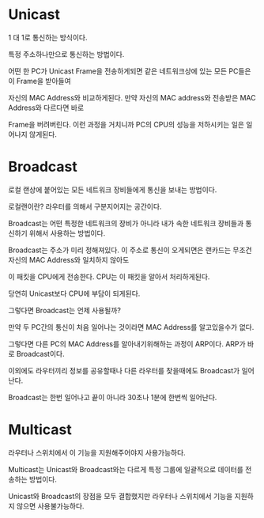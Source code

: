# Unicast
1 대 1로 통신하는 방식이다.

특정 주소하나만으로 통신하는 방법이다.

어떤 한 PC가 Unicast Frame을 전송하게되면 같은 네트워크상에 있는 모든 PC들은 이 Frame을 받아들여

자신의 MAC Address와 비교하게된다. 만약 자신의 MAC address와 전송받은 MAC Address와 다르다면 바로

Frame을 버려버린다. 이런 과정을 거치니까 PC의 CPU의 성능을 저하시키는 일은 일어나지 않게된다.

# Broadcast
로컬 랜상에 붙어있는 모든 네트워크 장비들에게 통신을 보내는 방법이다.

로컬랜이란? 라우터를 의해서 구분지어지는 공간이다.

Broadcast는 어떤 특정한 네트워크의 장비가 아니라 내가 속한 네트워크 장비들과 통신하기 위해서 사용하는 방법이다.

Broadcast는 주소가 미리 정해져있다. 이 주소로 통신이 오게되면은 랜카드는 무조건 자신의 MAC Address와 일치하지 않아도

이 패킷을 CPU에게 전송한다. CPU는 이 패킷을 알아서 처리하게된다.

당연히 Unicast보다 CPU에 부담이 되게된다.

그렇다면 Broadcast는 언제 사용될까?

만약 두 PC간의 통신이 처음 일어나는 것이라면 MAC Address를 알고있을수가 없다.

그렇다면 다른 PC의 MAC Address를 알아내기위해하는 과정이 ARP이다. ARP가 바로 Broadcast이다.

이외에도 라우터끼리 정보를 공유할때나 다른 라우터를 찾을때에도 Broadcast가 일어난다.

Broadcast는 한번 일어나고 끝이 아니라 30초나 1분에 한번씩 일어난다.

# Multicast
라우터나 스위치에서 이 기능을 지원해주어야지 사용가능하다.

Multicast는 Unicast와 Broadcast와는 다르게 특정 그룹에 일괄적으로 데이터를 전송하는 방법이다.

Unicast와 Broadcast의 장점을 모두 결합했지만 라우터나 스위치에서 기능을 지원하지 않으면 사용불가능하다.